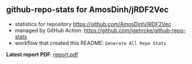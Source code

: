 ## github-repo-stats for AmosDinh/jRDF2Vec

- statistics for repository https://github.com/AmosDinh/jRDF2Vec
- managed by GitHub Action: https://github.com/jgehrcke/github-repo-stats
- workflow that created this README: `Generate All Repo Stats`

**Latest report PDF**: [report.pdf](https://github.com/AmosDinh/repo-stats/raw/github-repo-stats/AmosDinh/jRDF2Vec/latest-report/report.pdf)

